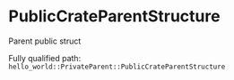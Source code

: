 # PublicCrateParentStructure

Parent public struct


Fully qualified path: `hello_world::PrivateParent::PublicCrateParentStructure`

